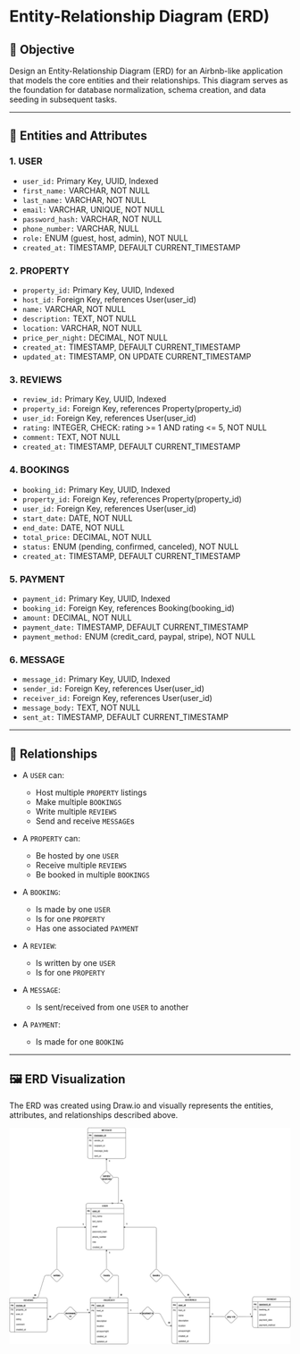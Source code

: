 # Entity-Relationship Diagram (ERD)

## 🧠 Objective
Design an Entity-Relationship Diagram (ERD) for an Airbnb-like application that models the core entities and their relationships. This diagram serves as the foundation for database normalization, schema creation, and data seeding in subsequent tasks.

---

## 🧩 Entities and Attributes

### 1. USER
- `user_id:` Primary Key, UUID, Indexed
- `first_name:` VARCHAR, NOT NULL
- `last_name:` VARCHAR, NOT NULL
- `email:` VARCHAR, UNIQUE, NOT NULL
- `password_hash:` VARCHAR, NOT NULL
- `phone_number:` VARCHAR, NULL
- `role:` ENUM (guest, host, admin), NOT NULL
- `created_at:` TIMESTAMP, DEFAULT CURRENT_TIMESTAMP

### 2. PROPERTY
- `property_id:` Primary Key, UUID, Indexed
- `host_id:` Foreign Key, references User(user_id)
- `name:` VARCHAR, NOT NULL
- `description:` TEXT, NOT NULL
- `location:` VARCHAR, NOT NULL
- `price_per_night:` DECIMAL, NOT NULL
- `created_at:` TIMESTAMP, DEFAULT CURRENT_TIMESTAMP
- `updated_at:` TIMESTAMP, ON UPDATE CURRENT_TIMESTAMP

### 3. REVIEWS
- `review_id:` Primary Key, UUID, Indexed
- `property_id:` Foreign Key, references Property(property_id)
- `user_id:` Foreign Key, references User(user_id)
- `rating:` INTEGER, CHECK: rating >= 1 AND rating <= 5, NOT NULL
- `comment:` TEXT, NOT NULL
- `created_at:` TIMESTAMP, DEFAULT CURRENT_TIMESTAMP

### 4. BOOKINGS
- `booking_id:` Primary Key, UUID, Indexed
- `property_id:` Foreign Key, references Property(property_id)
- `user_id:` Foreign Key, references User(user_id)
- `start_date:` DATE, NOT NULL
- `end_date:` DATE, NOT NULL
- `total_price:` DECIMAL, NOT NULL
- `status:` ENUM (pending, confirmed, canceled), NOT NULL
- `created_at:` TIMESTAMP, DEFAULT CURRENT_TIMESTAMP

### 5. PAYMENT
- `payment_id:` Primary Key, UUID, Indexed
- `booking_id:` Foreign Key, references Booking(booking_id)
- `amount:` DECIMAL, NOT NULL
- `payment_date:` TIMESTAMP, DEFAULT CURRENT_TIMESTAMP
- `payment_method:` ENUM (credit_card, paypal, stripe), NOT NULL

### 6. MESSAGE
- `message_id:` Primary Key, UUID, Indexed
- `sender_id:` Foreign Key, references User(user_id)
- `receiver_id:` Foreign Key, references User(user_id)
- `message_body:` TEXT, NOT NULL
- `sent_at:` TIMESTAMP, DEFAULT CURRENT_TIMESTAMP

---

## 🔗 Relationships

- A `USER` can:
  - Host multiple `PROPERTY` listings
  - Make multiple `BOOKINGS`
  - Write multiple `REVIEWS`
  - Send and receive `MESSAGE`s

- A `PROPERTY` can:
  - Be hosted by one `USER`
  - Receive multiple `REVIEWS`
  - Be booked in multiple `BOOKINGS`

- A `BOOKING`:
  - Is made by one `USER`
  - Is for one `PROPERTY`
  - Has one associated `PAYMENT`

- A `REVIEW`:
  - Is written by one `USER`
  - Is for one `PROPERTY`

- A `MESSAGE`:
  - Is sent/received from one `USER` to another

- A `PAYMENT`:
  - Is made for one `BOOKING`
---

## 🖼️ ERD Visualization

The ERD was created using Draw.io and visually represents the entities, attributes, and relationships described above.  
 
![ERD Diagram](./AirBnB_ERD.png)